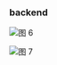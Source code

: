 
### backend

![图 6](https://s2.loli.net/2022/04/27/9OotM5HWZxqPwEy.png)  

![图 7](https://s2.loli.net/2022/04/27/vZ8ireKxMjBc7hW.png)  

